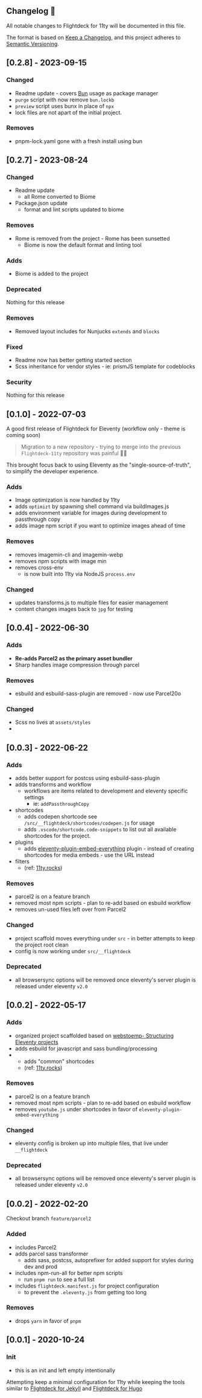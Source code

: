 ## Changelog 📝

All notable changes to Flightdeck for 11ty will be documented in this file.

The format is based on [Keep a Changelog](https://keepachangelog.com/en/1.0.0/), and this project adheres to [Semantic Versioning](https://semver.org/spec/v2.0.0.html).

## [0.2.8] - 2023-09-15

### Changed
- Readme update - covers [Bun](https://www.bun.sh) usage as package manager
- `purge` script with now remove `bun.lockb`
- `preview` script uses bunx in place of `npx`
- lock files are not apart of the initial project.

### Removes
- pnpm-lock.yaml gone with a fresh install using bun

## [0.2.7] - 2023-08-24

### Changed
- Readme update
  - all Rome converted to Biome
- Package.json update
  - format and lint scripts updated to biome

### Removes
- Rome is removed from the project - Rome has been sunsetted
  - Biome is now the default format and linting tool

### Adds
- Biome is added to the project

### Deprecated
Nothing for this release

### Removes
- Removed layout includes for Nunjucks `extends` and `blocks`

### Fixed
- Readme now has better getting started section
- Scss inheritance for vendor styles - ie: prismJS template for codeblocks

### Security
Nothing for this release

## [0.1.0] - 2022-07-03

A good first release of Flightdeck for Eleventy (workflow only - theme is coming soon)

> Migration to a new repository - trying to merge into the previous `Flightdeck-11ty` repository was painful 🤷‍♂️

This brought focus back to using Eleventy as the "single-source-of-truth", to simplify the developer experience.

### Adds

- Image optimization is now handled by 11ty
- adds `optimizt` by spawning shell command via buildImages.js
- adds environment variable for images during development to passthrough copy
- adds image npm script if you want to optimize images ahead of time

### Removes

- removes imagemin-cli and imagemin-webp
- removes npm scripts with image min
- removes cross-env
  - is now built into 11ty via NodeJS `process.env`

### Changed

- updates transforms.js to multiple files for easier management
- content changes images back to `jpg` for testing

## [0.0.4] - 2022-06-30

### Adds

- **Re-adds Parcel2 as the primary asset bundler**
- Sharp handles image compression through parcel

### Removes

- esbuild and esbuild-sass-plugin are removed - now use Parcel20o

### Changed

- Scss no lives at `assets/styles`
-

## [0.0.3] - 2022-06-22

### Adds

- adds better support for postcss using esbuild-sass-plugin
- adds transforms and workflow
  - workflows are items related to development and eleventy specific settings
    - ie: `addPassthroughCopy`
- shortcodes
  - adds codepen shortcode see `/src/__flightdeck/shortcodes/codepen.js` for usage
  - adds `.vscode/shortcode.code-snippets` to list out all available shortcodes for the project.
- plugins
  - adds [eleventy-plugin-embed-everything](https://github.com/gfscott/eleventy-plugin-embed-everything) plugin - instead of creating shortcodes for media embeds - use the URL instead
- filters
  - (ref: [11ty.rocks](https://11ty.rocks))

### Removes

- parcel2 is on a feature branch
- removed most npm scripts - plan to re-add based on esbuild workflow
- removes un-used files left over from Parcel2

### Changed

- project scaffold moves everything under `src` - in better attempts to keep the project root clean
- config is now working under `src/__flightdeck`

### Deprecated

- all browsersync options will be removed once eleventy's server plugin is released under eleventy `v2.0`

## [0.0.2] - 2022-05-17

### Adds

- organized project scaffolded based on [webstoemp- Structuring Eleventy projects](https://www.webstoemp.com/blog/eleventy-projects-structure/)
- adds esbuild for javascript and sass bundling/processing
- - adds "common" shortcodes
  - (ref: [11ty.rocks](https://11ty.rocks))

### Removes

- parcel2 is on a feature branch
- removed most npm scripts - plan to re-add based on esbuild workflow
- removes `youtube.js` under shortcodes in favor of `eleventy-plugin-embed-everything`

### Changed

- eleventy config is broken up into multiple files, that live under `__flightdeck`

### Deprecated

- all browsersync options will be removed once eleventy's server plugin is released under eleventy `v2.0`

## [0.0.2] - 2022-02-20

Checkout branch `feature/parcel2`

### Added

- includes Parcel2
- adds parcel sass transformer
  - adds sass, postcss, autoprefixer for added support for styles during dev and prod
- includes npm-run-all for better npm scripts
  - run `pnpm run` to see a full list
- includes `flightdeck.manifest.js` for project configuration
  - to prevent the `.eleventy.js` from getting too long

### Removes

- drops `yarn` in favor of `pnpm`

## [0.0.1] - 2020-10-24

### Init

- this is an init and left empty intentionally

Attempting keep a minimal configuration for 11ty while keeping the tools similar to [Flightdeck for Jekyll](https://github.com/flight-deck/Flightdeck-for-Jekyll) and [Flightdeck for Hugo](https://github.com/flight-deck/Flightdeck-for-Hugo)
